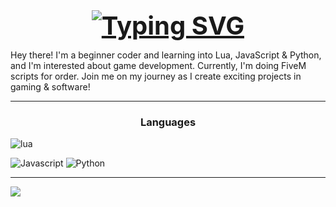 <div align="center" style="font-size: 40px; font-weight: bold;">
    <a href="https://git.io/typing-svg">
        <img src="https://readme-typing-svg.herokuapp.com?font=Fira+Code&size=30&pause=1000&color=fff&center=true&width=435&lines=rqc6" alt="Typing SVG">
    </a>
</div>


Hey there! I'm a beginner coder and learning into Lua, JavaScript & Python, and I'm interested about game development. Currently, I'm doing FiveM scripts for order. Join me on my journey as I create exciting projects in gaming & software!

  
<hr />
<h3 align="center">Languages</h3>
<img alt="lua" src="https://img.shields.io/badge/Lua-2C2D72?style=for-the-badge&logo=lua&logoColor=white">

</a> <img alt="Javascript" src="https://img.shields.io/badge/JavaScript-323330?style=for-the-badge&logo=javascript&logoColor=F7DF1E">
</a> <img alt="Python" src="https://img.shields.io/badge/Python-3776AB?style=for-the-badge&logo=python&logoColor=white">
</div>



<!DOCTYPE html>
<html lang="en">
<head>
    <meta charset="UTF-8">
    <meta name="viewport" content="width=device-width, initial-scale=1.0">
</head>
<body>
    <hr style="border-color: #fff;">
    <a href="https://github.com/rqc6">
        <img align="center" src="https://github-readme-stats.vercel.app/api?username=rqc6&show_icons=true&line_height=27&count_private=true&title_color=fff&text_color=fff&icon_color=fff&bg_color=121212" />
    </a>
</body>
</html>

